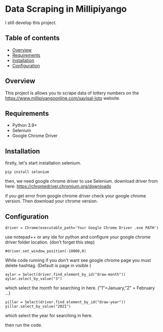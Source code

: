 # Data Scraping in Millipiyango

I still develop this project.

## Table of contents
* [Overview](#overview)
* [Requirements](#requirements)
* [Installation](#installation)
* [Configuration](#configuration)

## Overview
This project is allows you to scrape data of lottery numbers on the https://www.millipiyangoonline.com/sayisal-loto website.

## Requirements
* Python 3.9+
* Selenium
* Google Chrome Driver

## Installation

firstly, let's start installation selenium.
```
pip install selenium
```
then, we need google chrome driver to use Selenium.
download driver from here:
https://chromedriver.chromium.org/downloads

if you get error from google chrome driver 
check your google chrome version. Then download your chrome version.

## Configuration

```
driver = Chrome(executable_path='Your Google Chrome Driver .exe PATH')
```
use notepad++ or any ide for python and configure your google chrome driver folder location. (don't forget this step)

```
#driver.set_window_position(-10000,0)
```
While code running if you don't want see google chrome page you must delete hashtag. (Default is page in visible )

```
aylar = Select(driver.find_element_by_id("draw-month"))
aylar.select_by_value("3")
```
which select the month for searching in here. ("1"=January,"2" = February ...)

```
yillar = Select(driver.find_element_by_id("draw-year"))
yillar.select_by_value("2021")
```
which select the year for searching in here.

then run the code.
